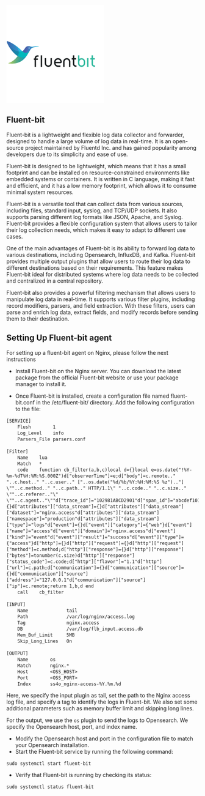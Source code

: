 ![](fluentbit.png)

## Fluent-bit 

Fluent-bit is a lightweight and flexible log data collector and forwarder, designed to handle a large volume of log data in real-time. It is an open-source project maintained by Fluentd Inc. and has gained popularity among developers due to its simplicity and ease of use.

Fluent-bit is designed to be lightweight, which means that it has a small footprint and can be installed on resource-constrained environments like embedded systems or containers. It is written in C language, making it fast and efficient, and it has a low memory footprint, which allows it to consume minimal system resources.

Fluent-bit is a versatile tool that can collect data from various sources, including files, standard input, syslog, and TCP/UDP sockets. It also supports parsing different log formats like JSON, Apache, and Syslog. Fluent-bit provides a flexible configuration system that allows users to tailor their log collection needs, which makes it easy to adapt to different use cases.

One of the main advantages of Fluent-bit is its ability to forward log data to various destinations, including Opensearch, InfluxDB, and Kafka. Fluent-bit provides multiple output plugins that allow users to route their log data to different destinations based on their requirements. This feature makes Fluent-bit ideal for distributed systems where log data needs to be collected and centralized in a central repository.

Fluent-bit also provides a powerful filtering mechanism that allows users to manipulate log data in real-time. It supports various filter plugins, including record modifiers, parsers, and field extraction. With these filters, users can parse and enrich log data, extract fields, and modify records before sending them to their destination.

## Setting Up Fluent-bit agent 

For setting up a fluent-bit agent on Nginx, please follow the next instructions

- Install Fluent-bit on the Nginx server. You can download the latest package from the official Fluent-bit website or use your package manager to install it.

- Once Fluent-bit is installed, create a configuration file named fluent-bit.conf in the /etc/fluent-bit/ directory. Add the following configuration to the file:

```text
[SERVICE]
    Flush        1
    Log_Level    info
    Parsers_File parsers.conf

[Filter]
    Name    lua
    Match   *
    code    function cb_filter(a,b,c)local d={}local e=os.date("!%Y-%m-%dT%H:%M:%S.000Z")d["observerTime"]=e;d["body"]=c.remote.." "..c.host.." "..c.user.." ["..os.date("%d/%b/%Y:%H:%M:%S %z").."] \""..c.method.." "..c.path.." HTTP/1.1\" "..c.code.." "..c.size.." \""..c.referer.."\" \""..c.agent.."\""d["trace_id"]="102981ABCD2901"d["span_id"]="abcdef1010"d["attributes"]={}d["attributes"]["data_stream"]={}d["attributes"]["data_stream"]["dataset"]="nginx.access"d["attributes"]["data_stream"]["namespace"]="production"d["attributes"]["data_stream"]["type"]="logs"d["event"]={}d["event"]["category"]={"web"}d["event"]["name"]="access"d["event"]["domain"]="nginx.access"d["event"]["kind"]="event"d["event"]["result"]="success"d["event"]["type"]={"access"}d["http"]={}d["http"]["request"]={}d["http"]["request"]["method"]=c.method;d["http"]["response"]={}d["http"]["response"]["bytes"]=tonumber(c.size)d["http"]["response"]["status_code"]=c.code;d["http"]["flavor"]="1.1"d["http"]["url"]=c.path;d["communication"]={}d["communication"]["source"]={}d["communication"]["source"]["address"]="127.0.0.1"d["communication"]["source"]["ip"]=c.remote;return 1,b,d end
    call    cb_filter

[INPUT]
    Name              tail
    Path              /var/log/nginx/access.log
    Tag               nginx.access
    DB                /var/log/flb_input.access.db
    Mem_Buf_Limit     5MB
    Skip_Long_Lines   On

[OUTPUT]
    Name        os
    Match       nginx.*
    Host        <OSS_HOST>
    Port        <OSS_PORT>
    Index       ss4o_nginx-access-%Y.%m.%d
```
Here, we specify the input plugin as tail, set the path to the Nginx access log file, and specify a tag to identify the logs in Fluent-bit. We also set some additional parameters such as memory buffer limit and skipping long lines.

For the output, we use the `os` plugin to send the logs to Opensearch. We specify the Opensearch host, port, and index name.

- Modify the Opensearch host and port in the configuration file to match your Opensearch installation.
- Start the Fluent-bit service by running the following command:
```text
sudo systemctl start fluent-bit
```
- Verify that Fluent-bit is running by checking its status:
```text
sudo systemctl status fluent-bit
```